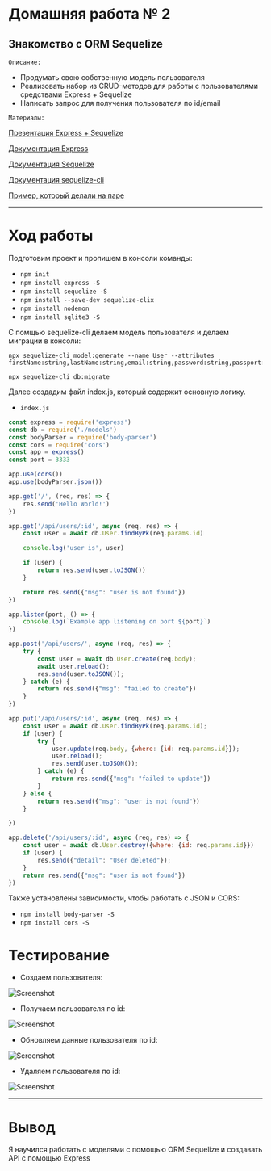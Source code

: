 # Домашняя работа № 2
<h2>Знакомство с ORM Sequelize</h2>

`Описание:` 

- Продумать свою собственную модель пользователя
- Реализовать набор из CRUD-методов для работы с пользователями средствами Express + Sequelize
- Написать запрос для получения пользователя по id/email

`Материалы:`

[Презентация Express + Sequelize](https://docs.google.com/presentation/d/1QAyV4WYFkILzhd-f13J06z94X6vAmWrWlfM6RNvXiGo/edit?usp=sharing)

[Документация Express](http://expressjs.com/en/starter/hello-world.html)

[Документация Sequelize](https://sequelize.org/master/)

[Документация sequelize-cli](https://openbase.com/js/sequelize-cli/documentation)

[Пример, который делали на паре](https://github.com/kantegory/mentoring/tree/master/14_express_example)

<hr>

# Ход работы

Подготовим проект и пропишем в консоли команды:

- `npm init`
- `npm install express -S`
- `npm install sequelize -S`
- `npm install --save-dev sequelize-clix`
- `npm install nodemon`
- `npm install sqlite3 -S` 

С помщью sequelize-cli делаем модель пользователя и делаем миграции в консоли:
```
npx sequelize-cli model:generate --name User --attributes 
firstName:string,lastName:string,email:string,password:string,passport:string
```  
`npx sequelize-cli db:migrate`

Далее создадим файл index.js, который содержит основную логику.

- `index.js`

```javascript
const express = require('express')
const db = require('./models')
const bodyParser = require('body-parser')
const cors = require('cors')
const app = express()
const port = 3333

app.use(cors())
app.use(bodyParser.json())

app.get('/', (req, res) => {
    res.send('Hello World!')
})

app.get('/api/users/:id', async (req, res) => {
    const user = await db.User.findByPk(req.params.id)

    console.log('user is', user)

    if (user) {
        return res.send(user.toJSON())
    }

    return res.send({"msg": "user is not found"})
})

app.listen(port, () => {
    console.log(`Example app listening on port ${port}`)
})

app.post('/api/users/', async (req, res) => {
    try {
        const user = await db.User.create(req.body);
        await user.reload();
        res.send(user.toJSON());
    } catch (e) {
        return res.send({"msg": "failed to create"})
    }
})

app.put('/api/users/:id', async (req, res) => {
    const user = await db.User.findByPk(req.params.id);
    if (user) {
        try {
            user.update(req.body, {where: {id: req.params.id}});
            user.reload();
            res.send(user.toJSON());
        } catch (e) {
            return res.send({"msg": "failed to update"})
        }
    } else {
        return res.send({"msg": "user is not found"})
    }

})

app.delete('/api/users/:id', async (req, res) => {
    const user = await db.User.destroy({where: {id: req.params.id}})
    if (user) {
        res.send({"detail": "User deleted"});
    }
    return res.send({"msg": "user is not found"})
})
```

Также установлены зависимости, чтобы работать с JSON и CORS:

- `npm install body-parser -S` 
- `npm install cors -S` 

# Тестирование

- Создаем пользователя:

![Screenshot](img/hw_2/p_1.png)

- Получаем пользователя по id:
  
![Screenshot](img/hw_2/p_2.png)

- Обновляем данные пользователя по id:

![Screenshot](img/hw_2/p_3.png)

- Удаляем пользователя по id:

![Screenshot](img/hw_2/p_4.png)

<hr>

# Вывод
Я научился работать с моделями с помощью ORM Sequelize и создавать API с помощью Express